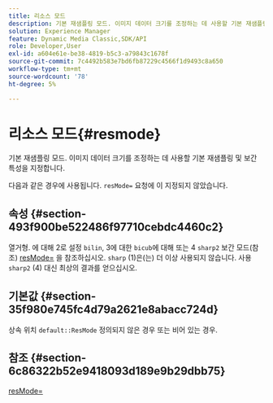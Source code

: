 ```yaml
---
title: 리소스 모드
description: 기본 재샘플링 모드. 이미지 데이터 크기를 조정하는 데 사용할 기본 재샘플링 및 보간 특성을 지정합니다.
solution: Experience Manager
feature: Dynamic Media Classic,SDK/API
role: Developer,User
exl-id: a604e61e-be38-4819-b5c3-a79843c1678f
source-git-commit: 7c4492b583e7bd6fb87229c4566f1d9493c8a650
workflow-type: tm+mt
source-wordcount: '78'
ht-degree: 5%

---
```


# 리소스 모드{#resmode}

기본 재샘플링 모드. 이미지 데이터 크기를 조정하는 데 사용할 기본 재샘플링 및 보간 특성을 지정합니다.

다음과 같은 경우에 사용됩니다. `resMode=` 요청에 이 지정되지 않았습니다.

## 속성 {#section-493f900be522486f97710cebdc4460c2}

열거형. 에 대해 2로 설정 `bilin`, 3에 대한 `bicub`에 대해 또는 4 `sharp2` 보간 모드(참조) [resMode=](/help/aem-is-ir-api/is-api/http-ref/image-serving-api-ref/c-http-protocol-reference/c-command-reference/r-is-http-resmode.md) 을 참조하십시오. `sharp` (1)은(는) 더 이상 사용되지 않습니다. 사용 `sharp2` (4) 대신 최상의 결과를 얻으십시오.

## 기본값 {#section-35f980e745fc4d79a2621e8abacc724d}

상속 위치 `default::ResMode` 정의되지 않은 경우 또는 비어 있는 경우.

## 참조 {#section-6c86322b52e9418093d189e9b29dbb75}

[resMode=](../../../../../is-api/image-catalog/image-serving-api-ref/c-image-catalog-reference/c-attributes-reference/r-is-cat-resmode.md#reference-609095ef568743a086f28d87c54dafa2)
